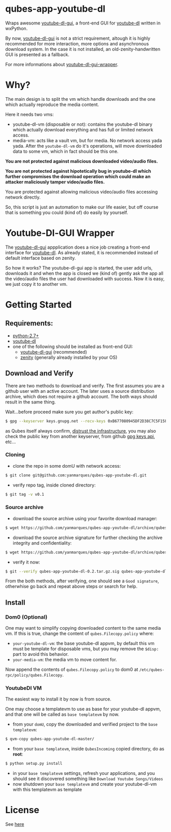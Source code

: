 # qubes-app-youtube-dl
Wraps awesome [youtube-dl-gui](https://github.com/MrS0m30n3/youtube-dl-gui), a front-end GUI for [youtube-dl](https://ytdl-org.github.io/youtube-dl/index.html) written in wxPython. 

By now, [youtube-dl-gui](https://github.com/MrS0m30n3/youtube-dl-gui) is not a strict requirement, altough it is highly recommended for more interaction, more options and asynchronous download system.
In the case it is not installed, an old-zenity-handwritten GUI is presented as a fallback.

For more informations about [youtube-dl-gui-wrapper](#youtube-dl-gui-wrapper).

# Why?
The main design is to split the vm which handle downloads and the one which actually reproduce the media content. 

Here it needs two vms:
- youtube-dl-vm (disposable or not): contains the youtube-dl binary which actually download everything and has full or limited network access.
- media-vm: acts like a vault vm, but for media. No network access yada yada. After the `youtube-dl-vm` do it's operations, will move downloaded data to some vm, which in fact should be this one.

**You are not protected against malicious downloaded video/audio files.**

**You are not protected against hipotetically bug in youtube-dl which further compromises the download operation which could make an attacker maliciously tamper video/audio files.**

You are protected against allowing malicious video/audio files accessing network directly.

So, this script is just an automation to make our life easier, but off course that is something you could (kind of) do easily by yourself.

# Youtube-Dl-GUI Wrapper
The [youtube-dl-gui](https://github.com/MrS0m30n3/youtube-dl-gui) appplication does a nice job creating a front-end interface for [youtube-dl](https://ytdl-org.github.io/youtube-dl/index.html). As already stated, it is recommended instead of default interface based on zenity. 

So how it works? The youtube-dl-gui app is started, the user add urls, downloads it and when the app is closed we (kind of) gently ask the app all the video/audio files the user had downloaded with success. Now it is easy, we just copy it to another vm.

# Getting Started
## Requirements:
- [python-2.7+](https://www.python.org/downloads/)
- [youtube-dl](https://ytdl-org.github.io/youtube-dl/index.html)
- one of the following should be installed as front-end GUI:
    - [youtube-dl-gui](https://github.com/MrS0m30n3/youtube-dl-gui) (recommended)
    - [zenity](https://help.gnome.org/users/zenity/3.32/intro.html.en) (generally already installed by your OS)

## Download and Verify
There are two methods to download and verify. The first assumes you are a github user with an active account. The later uses a source distribution archive, which does not require a github account. The both ways should result in the same thing.

Wait...before proceed make sure you get author's public key:
```bash
$ gpg --keyserver keys.gnupg.net --recv-keys 0xB677080945DF2D38C7C5F15F80AB0F5FDECFB4A9
```
as Qubes itself always confirm, [distrust the infrastructure](https://www.qubes-os.org/faq/#what-does-it-mean-to-distrust-the-infrastructure), you may also check the public key from another keyserver, from github [gpg keys api](https://developer.github.com/v3/users/gpg_keys/#list-gpg-keys-for-a-user), etc...

### Cloning
- clone the repo in some domU with network access:
```bash
$ git clone git@github.com:yanmarques/qubes-app-youtube-dl.git
```

- verify repo tag, inside cloned directory:
```bash
$ git tag -v v0.1
```

### Source archive
- download the source archive using your favorite download manager:
```bash
$ wget https://github.com/yanmarques/qubes-app-youtube-dl/archive/qubes-app-youtube-dl-0.2.tar.gz
```

- download the source archive signature for further checking the archive integrity and confidentiality:
```bash
$ wget https://github.com/yanmarques/qubes-app-youtube-dl/archive/qubes-app-youtube-dl-0.2.tar.gz.sig
```

- verify it now:
```bash
$ git --verify qubes-app-youtube-dl-0.2.tar.gz.sig qubes-app-youtube-dl-0.2.tar.gz
```

From the both methods, after verifying, one should see a `Good signature`, otherwhise go back and repeat above steps or search for help.

## Install
### Dom0 (Optional)
One may want to simplify copying downloaded content to the same media vm. If this is true, change the content of `qubes.Filecopy.policy` where:
- `your-youtube-dl-vm`: the base youtube-dl appvm, by default this vm must be template for disposable vms, but you may remove the `$disp:` part to avoid this behavior.
- `your-media-vm`: the media vm to move content for.

Now append the contents of `qubes.Filecopy.policy` to dom0 at `/etc/qubes-rpc/policy/qubes.Filecopy`.

### YoutubeDl VM
The easiest way to install it by now is from source.

One may choose a templatevm to use as base for your youtube-dl appvm, and that one will be called as `base templatevm` by now.

- from your `domU`, copy the downloaded and verified project to the `base templatevm`:
```bash
$ qvm-copy qubes-app-youtube-dl-master/
```

- from your `base templatevm`, inside `QubesIncoming` copied directory, do as **root**:
```bash
$ python setup.py install
```

- in your `base templatevm` settings, refresh your applications, and you should see it discovered something like `Download Youtube Songs/Videos`
- now shutdown your `base templatevm` and create your youtube-dl-vm with this templatevm as template

# License
See [here](/LICENSE)